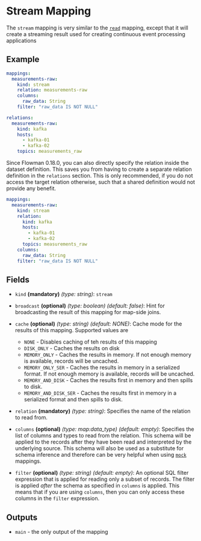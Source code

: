 # Stream Mapping

The `stream` mapping is very similar to the [`read`](relation.md) mapping, except that it will create a streaming
result used for creating continuous event processing applications

## Example
```yaml
mappings:
  measurements-raw:
    kind: stream
    relation: measurements-raw
    columns:
      raw_data: String
    filter: "raw_data IS NOT NULL"

relations:
  measurements-raw:
    kind: kafka
    hosts:
      - kafka-01
      - kafka-02
    topics: measurements_raw
```

Since Flowman 0.18.0, you can also directly specify the relation inside the dataset definition. This saves you
from having to create a separate relation definition in the `relations` section.  This is only recommended, if you
do not access the target relation otherwise, such that a shared definition would not provide any benefit.
```yaml
mappings:
  measurements-raw:
    kind: stream
    relation:
      kind: kafka
      hosts:
        - kafka-01
        - kafka-02
      topics: measurements_raw  
    columns:
      raw_data: String
    filter: "raw_data IS NOT NULL"
```


## Fields

* `kind` **(mandatory)** *(type: string)*: `stream`

* `broadcast` **(optional)** *(type: boolean)* *(default: false)*:
  Hint for broadcasting the result of this mapping for map-side joins.

* `cache` **(optional)** *(type: string)* *(default: NONE)*:
  Cache mode for the results of this mapping. Supported values are
    * `NONE` - Disables caching of teh results of this mapping
    * `DISK_ONLY` - Caches the results on disk
    * `MEMORY_ONLY` - Caches the results in memory. If not enough memory is available, records will be uncached.
    * `MEMORY_ONLY_SER` - Caches the results in memory in a serialized format. If not enough memory is available, records will be uncached.
    * `MEMORY_AND_DISK` - Caches the results first in memory and then spills to disk.
    * `MEMORY_AND_DISK_SER` - Caches the results first in memory in a serialized format and then spills to disk.

* `relation` **(mandatory)** *(type: string)*:
  Specifies the name of the relation to read from.

* `columns` **(optional)** *(type: map:data_type)* *(default: empty)*:
  Specifies the list of columns and types to read from the relation. This schema will be applied to the records after
  they have been read and interpreted by the underlying source. This schema will also be used as a substitute for schema
  inference and therefore can be very helpful when using [`mock`](mock.md) mappings.

* `filter` **(optional)** *(type: string)* *(default: empty)*:
  An optional SQL filter expression that is applied for reading only a subset of records. The filter is applied
  *after* the schema as specified in `columns` is applied. This means that if you are using `columns`, then you
  can only access these columns in the `filter` expression.


## Outputs
* `main` - the only output of the mapping

